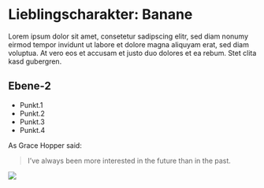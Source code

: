 # Lieblingscharakter: Banane

Lorem ipsum dolor sit amet, consetetur sadipscing elitr, sed diam nonumy eirmod tempor invidunt ut labore et dolore magna aliquyam erat, sed diam voluptua. 
At vero eos et accusam et justo duo dolores et ea rebum. Stet clita kasd gubergren.

## Ebene-2

* Punkt.1
* Punkt.2
* Punkt.3
* Punkt.4

As Grace Hopper said:
> I’ve always been more interested
> in the future than in the past.

<img src="https://cdn.pixabay.com/photo/2020/06/06/14/26/sunflower-5266745_960_720.jpg"/> 
